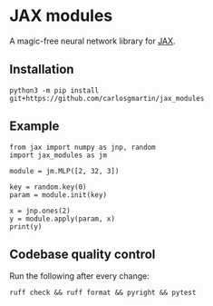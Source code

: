 # JAX modules

A magic-free neural network library for [JAX](https://github.com/jax-ml/jax).

## Installation

```shell
python3 -m pip install git+https://github.com/carlosgmartin/jax_modules
```

## Example

```python3
from jax import numpy as jnp, random
import jax_modules as jm

module = jm.MLP([2, 32, 3])

key = random.key(0)
param = module.init(key)

x = jnp.ones(2)
y = module.apply(param, x)
print(y)
```

## Codebase quality control

Run the following after every change:

```shell
ruff check && ruff format && pyright && pytest
```
